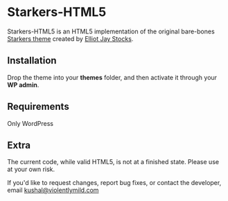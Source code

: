 Starkers-HTML5
====================

Starkers-HTML5 is an HTML5 implementation of the original bare-bones [Starkers theme](http://elliotjaystocks.com/starkers/) created by [Elliot Jay Stocks](http://elliotjaystocks.com/).

Installation
------------

Drop the theme into your **themes** folder, and then activate it through your **WP admin**.


Requirements
------------

Only WordPress


Extra
-----

The current code, while valid HTML5, is not at a finished state. Please use at your own risk.

If you'd like to request changes, report bug fixes, or contact
the developer, email <kushal@violentlymild.com>
